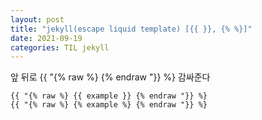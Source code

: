 ```yaml
---
layout: post
title: "jekyll(escape liquid template) [{{ }}, {% %}]"
date: 2021-09-19
categories: TIL jekyll
---
```


앞 뒤로 {{ "{% raw %} {% endraw "}} %} 감싸준다

```jekyll
{{ "{% raw %} {{ example }} {% endraw "}} %}
{{ "{% raw %} {% example %} {% endraw "}} %}
```
